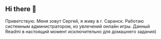 ## Hi there 👋
Приветствую. Меня зовут Сергей, я живу в г. Саранск. Работаю системным администратором, из увлечений онлайн игры. Данный Readmi в настоящий момент исключительно для домашнего задания)
<!--
**irokez13rus/irokez13rus** is a ✨ _special_ ✨ repository because its `README.md` (this file) appears on your GitHub profile.

Here are some ideas to get you started:

- 🔭 I’m currently working on ...
- 🌱 I’m currently learning ...
- 👯 I’m looking to collaborate on ...
- 🤔 I’m looking for help with ...
- 💬 Ask me about ...
- 📫 How to reach me: ...
- 😄 Pronouns: ...
- ⚡ Fun fact: ...
-->
